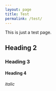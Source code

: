 ```yaml
---
layout: page
title: Test
permalink: /test/
---
```


This is just a test page. 

## Heading 2 
### Heading 3
#### Heading 4 

*italic* 

